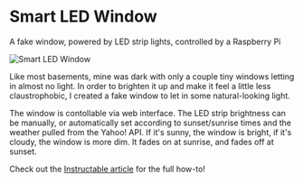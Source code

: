 # Smart LED Window
A fake window, powered by LED strip lights, controlled by a Raspberry Pi<br/>

<img src="https://cdn.instructables.com/F3O/E0GH/IUOI80JX/F3OE0GHIUOI80JX.LARGE.jpg" alt="Smart LED Window">
<br/>

Like most basements, mine was dark with only a couple tiny windows letting in almost no light. In order to brighten it up and make it feel a little less claustrophobic, I created a fake window to let in some natural-looking light. 

The window is contollable via web interface. The LED strip brightness can be manually, or automatically set according to sunset/sunrise times and the weather pulled from the Yahoo! API. If it's sunny, the window is bright, if it's cloudy, the window is more dim. It fades on at sunrise, and fades off at sunset. 

Check out the <a href="http://www.instructables.com/id/Smart-LED-Window/">Instructable article</a> for the full how-to!
